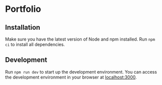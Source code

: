 # Portfolio

## Installation

Make sure you have the latest version of Node and npm installed. Run `npm ci` to install all dependencies.

## Development

Run `npm run dev` to start up the development environment. You can access the development environment in your browser at [localhost:3000](http://localhost:3000).
